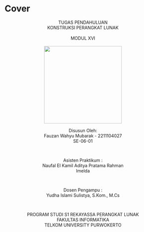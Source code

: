 # Cover 

<div align="center">
TUGAS PENDAHULUAN <br>
KONSTRUKSI PERANGKAT LUNAK <br>
<br>
MODUL XVI <br>
<!-- JUDUL -->
 <br>

<img src="https://lac.telkomuniversity.ac.id/wp-content/uploads/2021/01/cropped-1200px-Telkom_University_Logo.svg-270x270.png" width="250px">

<br>

Disusun Oleh: <br>
Fauzan Wahyu Mubarak - 2211104027 <br>
SE-06-01 <br>

<br>

Asisten Praktikum : <br>
Naufal El Kamil Aditya Pratama Rahman <br>
Imelda <br>

<br>

Dosen Pengampu : <br>
Yudha Islami Sulistya, S.Kom., M.Cs <br>

<br>

PROGRAM STUDI S1 REKAYASSA PERANGKAT LUNAK <br>
FAKULTAS INFORMATIKA <br> 
TELKOM UNIVERSITY PURWOKERTO <br>

</div>
